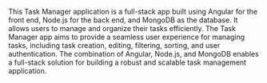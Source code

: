 This Task Manager application is a full-stack app built using Angular for the front end, Node.js for the back end, and MongoDB as the database. It allows users to manage and organize their tasks efficiently. The Task Manager app aims to provide a seamless user experience for managing tasks, including task creation, editing, filtering, sorting, and user authentication. The combination of Angular, Node.js, and MongoDB enables a full-stack solution for building a robust and scalable task management application.

